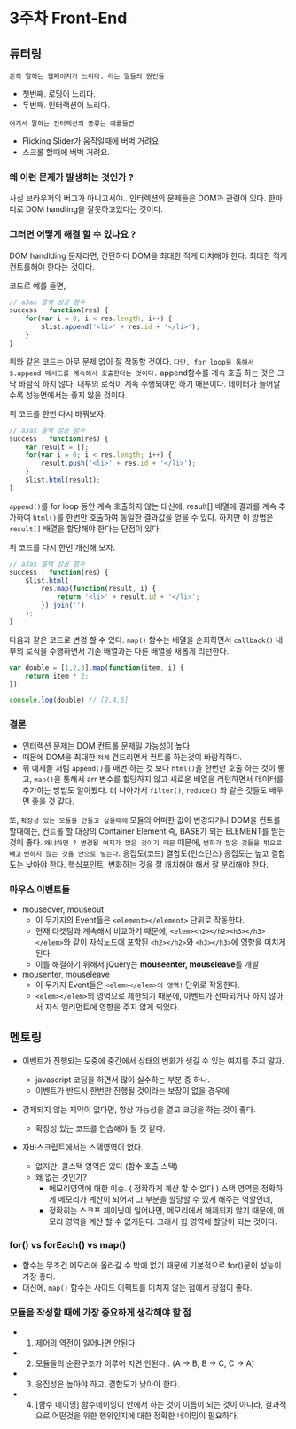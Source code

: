 # 3주차 Front-End

## 튜터링

`흔히 말하는 웹페이지가 느리다. 라는 말들의 원인들`

* 첫번째. 로딩이 느리다.
* 두번째. 인터랙션이 느리다.

`여기서 말하는 인터랙션의 종류는 예를들면`

* Flicking Slider가 움직일때에 버벅 거려요.
* 스크롤 할때에 버벅 거려요.

### 왜 이런 문제가 발생하는 것인가 ?

사실 브라우저의 버그가 아니고서야.. 인터렉션의 문제들은 DOM과 관련이 있다. 
한마디로 DOM handling을 잘못하고있다는 것이다.

### 그러면 어떻게 해결 할 수 있나요 ?

DOM handlding 문제라면, 간단하다 DOM을 최대한 적게 터치해야 한다.
최대한 적게 컨트롤해야 한다는 것이다.

코드로 예를 들면,

```javascript
// aJax 콜백 성공 함수 
success : function(res) {
    for(var i = 0; i < res.length; i++) {
        $list.append('<li>' + res.id + '</li>');
    }
}
```
위와 같은 코드는 아무 문제 없이 잘 작동할 것이다.
`다만, for loop을 통해서 $.append 메서드를 계속해서 호출한다는 것이다.`
append함수를 계속 호출 하는 것은 그닥 바람직 하지 않다. 내부의 로직이 계속 수행되야만 하기 때문이다. 데이터가 늘어날 수록 성능면에서는 좋지 않을 것이다.


위 코드를 한번 다시 바꿔보자.
```javascript
// aJax 콜백 성공 함수 
success : function(res) {
    var result = [];
    for(var i = 0; i < res.length; i++) {
        result.push('<li>' + res.id + '</li>');
    }
    $list.html(result);
}
```
`append()`를 for loop 동안 계속 호출하지 않는 대신에, result[] 배열에 결과를 계속 추가하여 `html()`를 한번만 호출하여 동일한 결과값을 얻을 수 있다. 하지만 이 방법은 `result[]` 배열을 할당해야 한다는 단점이 있다.

위 코드를 다시 한번 개선해 보자.

```javascript
// aJax 콜백 성공 함수 
success : function(res) {
    $list.html(
        res.map(function(result, i) {
            return '<li>' + result.id + '</li>';
        }).join('')
    );
}
```

다음과 같은 코드로 변경 할 수 있다. `map()` 함수는 배열을 순회하면서 `callback()` 내부의 로직을 수행하면서 기존 배열과는 다른 배열을 새롭게 리턴한다. 

```javascript
var double = [1,2,3].map(function(item, i) {
    return item * 2;
})

console.log(double) // [2,4,6]
```

### 결론

* 인터렉션 문제는 DOM 컨트롤 문제일 가능성이 높다
* 때문에 DOM을 최대한 `적게` 건드리면서 컨트롤 하는것이 바람직하다.
* 위 예제들 처럼 `append()`를 매번 하는 것 보다 `html()`을 한번만 호출 하는 것이 좋고, `map()`을 통해서 arr 변수를 할당하지 않고 새로운 배열을 리턴하면서 데이터를 추가하는 방법도 알아봤다. 더 나아가서 `filter()`, `reduce()` 와 같은 것들도 배우면 좋을 것 같다.


또, `확장성 있는 모듈을 만들고 싶을때에` 모듈의 어떠한 값이 변경되거나 DOM을 컨트롤 할때에는, 컨트롤 할 대상의 Container Element 즉, BASE가 되는 ELEMENT를 받는 것이 좋다. `왜냐하면 ? 변경될 여지가 많은 것이기 때문` 때문에, `변화가 많은 것들을 밖으로 빼고` `변하지 않는 것을 안으로 넣는다`. 응집도(코드) 결합도(인스턴스) 응집도는 높고 결합도는 낮아야 한다. 핵심포인트. 변화하는 것을 잘 캐치해야 해서 잘 분리해야 한다.


### 마우스 이벤트들

* mouseover, mouseout
    - 이 두가지의 Event들은 `<element></element>` 단위로 작동한다.
    - 현재 타겟팅과 계속해서 비교하기 때문에, `<elem><h2></h2><h3></h3></elem>`와 같이 자식노드에 포함된 `<h2></h2>`와 `<h3></h3>`에 영향을 미치게 된다.
    - 이를 해결하기 위해서 jQuery는 **mouseenter, mouseleave**를 개발
* mousenter, mouseleave
    - 이 두가지 Event들은 `<elem></elem>의 영역!` 단위로 작동한다.
    - `<elem></elem>`의 영억으로 제한되기 때문에, 이벤트가 전파되거나 하지 않아서 자식 엘리먼트에 영향을 주지 않게 되었다.


## 멘토링

* 이벤트가 진행되는 도중에 중간에서 상태의 변화가 생길 수 있는 여지를 주지 말자.
    - javascript 코딩을 하면서 많이 실수하는 부분 중 하나.
    - 이벤트가 반드시 한번만 진행될 것이라는 보장이 없을 경우에

* 강제되지 않는 제약이 없다면, 항상 가능성을 열고 코딩을 하는 것이 좋다.
    - 확장성 있는 코드를 연습해야 될 것 같다.

* 자바스크립트에서는 스택영역이 없다.
    - 없지만, 콜스택 영역은 있다 (함수 호출 스택)
    - 왜 없는 것인가? 
        - 메모리영역에 대한 이슈. ( 정확하게 계산 할 수 없다 ) 스택 영역은 정확하게 메모리가 계산이 되어서 그 부분을 할당할 수 있게 해주는 역할인데, 
        - 정확히는 스코프 체이닝이 일어나면, 메모리에서 해제되지 않기 때문에, 메모리 영역을 계산 할 수 없게된다. 그래서 힙 영역에 할당이 되는 것이다.

### for() vs forEach() vs map()

* 함수는 무조건 메모리에 올라갈 수 밖에 없기 때문에 기본적으로 for()문이 성능이 가장 좋다.
* 대신에, `map()` 함수는 사이드 이펙트를 미치지 않는 점에서 장점이 좋다.

### 모듈을 작성할 때에 가장 중요하게 생각해야 할 점
* 1. 제어의 역전이 일어나면 안된다.
* 2. 모듈들의 순환구조가 이루어 지면 안된다.. (A -> B, B -> C, C -> A)
* 3. 응집성은 높아야 하고, 결합도가 낮아야 한다.
* 4. [함수 네이밍] 함수네이밍이 안에서 하는 것이 이름이 되는 것이 아니라, 결과적으로 어떤것을 위한 행위인지에 대한 정확한 네이밍이 필요하다.